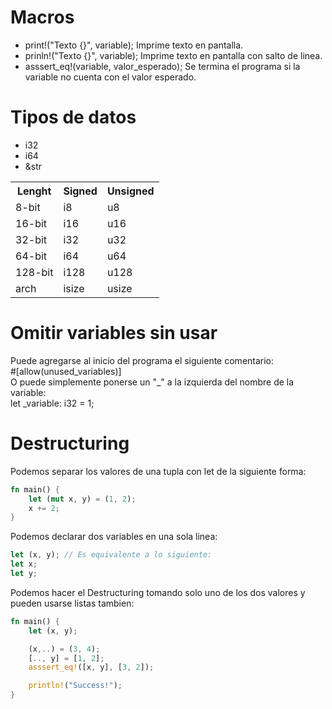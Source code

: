 # Macros
* print!("Texto {}", variable); Imprime texto en pantalla.  
* prinln!("Texto {}", variable); Imprime texto en pantalla con salto de linea.  
* asssert_eq!(variable, valor_esperado); Se termina el programa si la variable no cuenta con el valor esperado.  

# Tipos de datos
* i32
* i64
* &str

<table>
    <tr>
        <th>Lenght</th>
        <th>Signed</th>
        <th>Unsigned</th>
    </tr>
    <tr>
        <td>8-bit</td>
        <td>i8</td>
        <td>u8</td>
    </tr>
    <tr>
        <td>16-bit</td>
        <td>i16</td>
        <td>u16</td>
    </tr>
    <tr>
        <td>32-bit</td>
        <td>i32</td>
        <td>u32</td>
    </tr>
    <tr>
        <td>64-bit</td>
        <td>i64</td>
        <td>u64</td>
    </tr>
    <tr>
        <td>128-bit</td>
        <td>i128</td>
        <td>u128</td>
    </tr>
    <tr>
        <td>arch</td>
        <td>isize</td>
        <td>usize</td>
    </tr>
</table>

# Omitir variables sin usar
Puede agregarse al inicio del programa el siguiente comentario:  
\#[allow(unused_variables)]  
O puede simplemente ponerse un "_" a la izquierda del nombre de la variable:  
let \_variable: i32 = 1;

# Destructuring
Podemos separar los valores de una tupla con let de la siguiente forma:  
~~~ rust
fn main() {
    let (mut x, y) = (1, 2);
    x += 2;
}
~~~

Podemos declarar dos variables en una sola linea:  
~~~ rust
let (x, y); // Es equivalente a lo siguiente:
let x;
let y;
~~~
Podemos hacer el Destructuring tomando solo uno de los dos valores y pueden usarse listas tambien:  
~~~ rust
fn main() {
    let (x, y);

    (x,..) = (3, 4);
    [.., y] = [1, 2];
    asssert_eq!([x, y], [3, 2]);

    println!("Success!");
}
~~~


